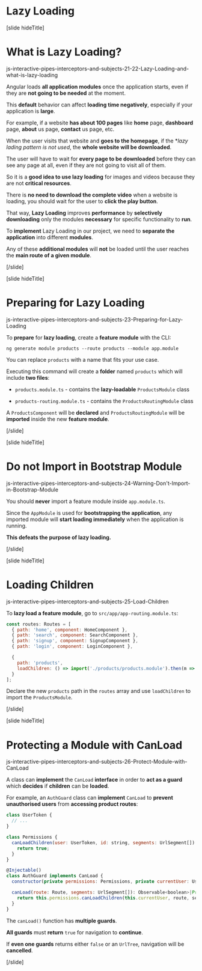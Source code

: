 # Lazy Loading

[slide hideTitle]

# What is Lazy Loading?

js-interactive-pipes-interceptors-and-subjects-21-22-Lazy-Loading-and-what-is-lazy-loading

Angular loads **all application modules** once the application starts, even if they are **not going to be needed** at the moment.

This **default** behavior can affect **loading time negatively**, especially if your application is **large**.

For example, if a website **has about 100 pages** like **home** page, **dashboard** page, **about** us page, **contact** us page, etc.

When the user visits that website and **goes to the homepage**, if the **lazy lading pattern is not used*, the **whole website will be downloaded**.

The user will have to wait for **every page to be downloaded** before they can see any page at all, even if they are not going to visit all of them.

So it is a **good idea to use lazy loading** for images and videos because they are not **critical resources**.

There is **no need to download the complete video** when a website is loading, you should wait for the user to **click the play button**.

That way, **Lazy Loading** improves **performance** by **selectively downloading** only the modules **necessary** for specific functionality to **run**.

To **implement** Lazy Loading in our project, we need to **separate the application** into different **modules**.

Any of these **additional modules** will **not** be loaded until the user reaches the **main route of a given module**.

[/slide]

[slide hideTitle]

# Preparing for Lazy Loading

js-interactive-pipes-interceptors-and-subjects-23-Preparing-for-Lazy-Loading

To **prepare** for **lazy loading**, create a **feature module** with the CLI:

`ng generate module products --route products --module app.module`

You can replace `products` with a name that fits your use case.

Executing this command will create a **folder** named `products` which will include **two files**:

- `products.module.ts` - contains the **lazy-loadable** `ProductsModule` class

- `products-routing.module.ts` - contains the `ProductsRoutingModule` class

A `ProductsComponent` will be **declared** and `ProductsRoutingModule` will be **imported** inside the new **feature module**.

[/slide]

[slide hideTitle]

# Do not Import in Bootstrap Module

js-interactive-pipes-interceptors-and-subjects-24-Warning-Don't-Import-in-Bootstrap-Module

You should **never** import a feature module inside `app.module.ts`.

Since the `AppModule` is used for **bootstrapping the application**, any imported module will **start loading immediately** when the application is running.

**This defeats the purpose of lazy loading.**

[/slide]

[slide hideTitle]

# Loading Children

js-interactive-pipes-interceptors-and-subjects-25-Load-Children

To **lazy load a feature module**, go to `src/app/app-routing.module.ts`:

```js
const routes: Routes = [
  { path: 'home', component: HomeComponent },
  { path: 'search', component: SearchComponent },
  { path: 'signup', component: SignupComponent },
  { path: 'login', component: LoginComponent },

  {
    path: 'products',
    loadChildren: () => import('./products/products.module').then(m => m.ProductsModule)
  }
];
```

Declare the new `products` path in the `routes` array and use `loadChildren` to import the `ProductsModule`.

[/slide]

[slide hideTitle]

# Protecting a Module with CanLoad

js-interactive-pipes-interceptors-and-subjects-26-Protect-Module-with-CanLoad

A class can **implement** the `CanLoad` **interface** in order to **act as a guard** which **decides** if **children** can be **loaded**. 

For example, an `AuthGuard` class can **implement** `CanLoad` to **prevent unauthorised users** from **accessing product routes**: 

```js
class UserToken {
  // ...
}

class Permissions {
  canLoadChildren(user: UserToken, id: string, segments: UrlSegment[]): boolean {
    return true;
  }
}

@Injectable()
class AuthGuard implements CanLoad {
  constructor(private permissions: Permissions, private currentUser: UserToken) {}

  canLoad(route: Route, segments: UrlSegment[]): Observable<boolean>|Promise<boolean>|boolean {
    return this.permissions.canLoadChildren(this.currentUser, route, segments);
  }
}
```

The `canLoad()` function has **multiple guards**.

**All guards** must **return** `true` for navigation to **continue**.

If **even one guards** returns either `false` or an `UrlTree`, navigation will be **cancelled**.

[/slide]
